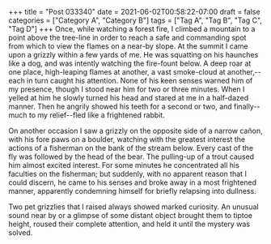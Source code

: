 +++
title = "Post 033340"
date = 2021-06-02T00:58:22-07:00
draft = false
categories = ["Category A", "Category B"]
tags = ["Tag A", "Tag B", "Tag C", "Tag D"]
+++
Once, while watching a forest fire, I climbed a mountain to a point above the tree-line in order to reach a safe and commanding spot from which to view the flames on a near-by slope. At the summit I came upon a grizzly within a few yards of me. He was squatting on his haunches like a dog, and was intently watching the fire-fount below. A deep roar at one place, high-leaping flames at another, a vast smoke-cloud at another,--each in turn caught his attention. None of his keen senses warned him of my presence, though I stood near him for two or three minutes. When I yelled at him he slowly turned his head and stared at me in a half-dazed manner. Then he angrily showed his teeth for a second or two, and finally--much to my relief--fled like a frightened rabbit.

On another occasion I saw a grizzly on the opposite side of a narrow cañon, with his fore paws on a boulder, watching with the greatest interest the actions of a fisherman on the bank of the stream below. Every cast of the fly was followed by the head of the bear. The pulling-up of a trout caused him almost excited interest. For some minutes he concentrated all his faculties on the fisherman; but suddenly, with no apparent reason that I could discern, he came to his senses and broke away in a most frightened manner, apparently condemning himself for briefly relapsing into dullness.

Two pet grizzlies that I raised always showed marked curiosity. An unusual sound near by or a glimpse of some distant object brought them to tiptoe height, roused their complete attention, and held it until the mystery was solved.
